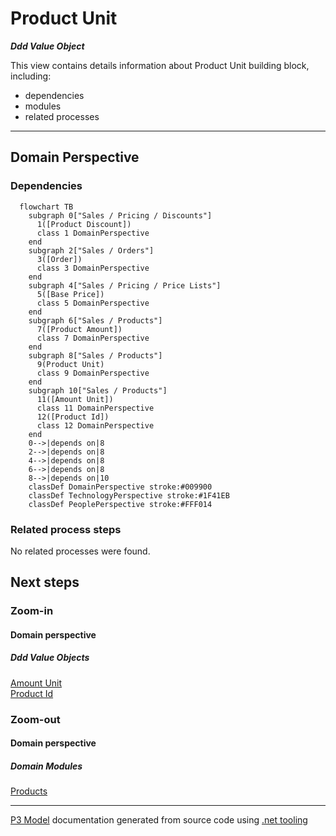 ﻿
# Product Unit

***Ddd Value Object***  

This view contains details information about Product Unit building block, including:
- dependencies
- modules
- related processes  

---



## Domain Perspective


### Dependencies

```mermaid
  flowchart TB
    subgraph 0["Sales / Pricing / Discounts"]
      1([Product Discount])
      class 1 DomainPerspective
    end
    subgraph 2["Sales / Orders"]
      3([Order])
      class 3 DomainPerspective
    end
    subgraph 4["Sales / Pricing / Price Lists"]
      5([Base Price])
      class 5 DomainPerspective
    end
    subgraph 6["Sales / Products"]
      7([Product Amount])
      class 7 DomainPerspective
    end
    subgraph 8["Sales / Products"]
      9(Product Unit)
      class 9 DomainPerspective
    end
    subgraph 10["Sales / Products"]
      11([Amount Unit])
      class 11 DomainPerspective
      12([Product Id])
      class 12 DomainPerspective
    end
    0-->|depends on|8
    2-->|depends on|8
    4-->|depends on|8
    6-->|depends on|8
    8-->|depends on|10
    classDef DomainPerspective stroke:#009900
    classDef TechnologyPerspective stroke:#1F41EB
    classDef PeoplePerspective stroke:#FFF014
```

### Related process steps

No related processes were found.  

## Next steps


### Zoom-in


#### Domain perspective


##### Ddd Value Objects

[Amount Unit](AmountUnit.md)  
[Product Id](ProductId.md)  

### Zoom-out


#### Domain perspective


##### Domain Modules

[Products](Products.md)  

---

[P3 Model](https://github.com/P3-model/P3-model) documentation generated from source code using [.net tooling](https://github.com/P3-model/P3-model-dotnet)
